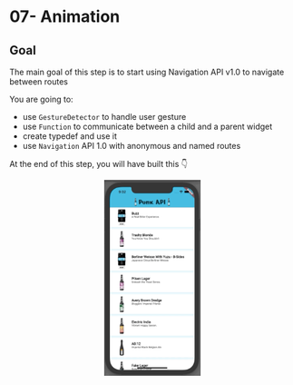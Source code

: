 # 07- Animation

## Goal

The main goal of this step is to start using Navigation API v1.0 to navigate between routes

You are going to:

- use `GestureDetector` to handle user gesture
- use `Function` to communicate between a child and a parent widget
- create typedef and use it
- use `Navigation` API 1.0 with anonymous and named routes

At the end of this step, you will have built this :point_down:

<figure style="text-align: center;">
    <img src="./resources/05_navigation_goal.gif" alt="05_navigation_goal.gif" style="display: inline;width: 40%"/>
</figure>
